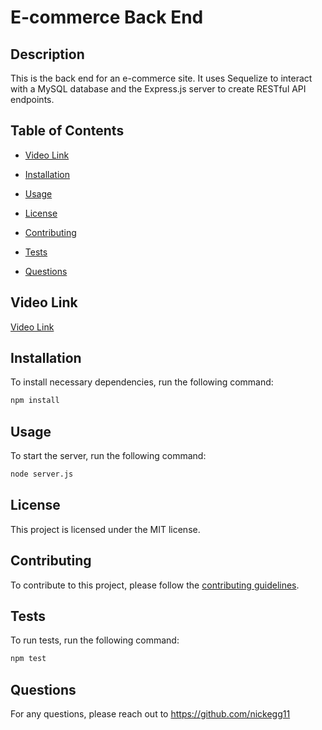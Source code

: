 # E-commerce Back End

## Description

This is the back end for an e-commerce site. It uses Sequelize to interact with a MySQL database and the Express.js server to create RESTful API endpoints.

## Table of Contents

* [Video Link](#video-link)

* [Installation](#installation)

* [Usage](#usage)

* [License](#license)

* [Contributing](#contributing)

* [Tests](#tests)

* [Questions](#questions)

## Video Link

[Video Link](https://drive.google.com/file/d/1nZrdQ__99Z-vks0OftbMqouIrh4iXR42/view)

## Installation

To install necessary dependencies, run the following command:

```bash
npm install
```

## Usage

To start the server, run the following command:

```bash
node server.js
```

## License

This project is licensed under the MIT license.

## Contributing

To contribute to this project, please follow the [contributing guidelines](https://github.com/coding-boot-camp/module-13-challenge-orm/blob/main/CONTRIBUTING.md).

## Tests

To run tests, run the following command:

```bash
npm test
```

## Questions

For any questions, please reach out to  https://github.com/nickegg11

